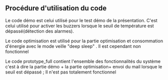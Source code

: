 ## Procédure d'utilisation du code
Le code démo est celui utilisé pour le test démo de la présentation.
C'est celui utilisé pour activer les buzzers lorsque le seuil de température est dépassé(détection des alarmes).

Le code optimisation est utilisé pour la partie optimisation et consommation d'énergie avec le mode veille "deep sleep" . Il est cependant non fonctionnel

Le code prototype_full contient l'ensemble des fonctionnalités du système c'est à dire la partie démo + la partie optimisation+ envoi du mail lorsque le seuil est dépassé ; 
Il n'est pas totalement fonctionnel 
